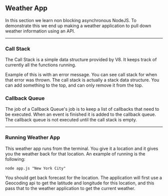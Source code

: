 ## Weather App

In this section we learn non blocking asynchronous NodeJS. To demonstrate this we end up making a weather application to pull down weather information using an API.

---

### Call Stack
The Call Stack is a simple data structure provided by V8. It keeps track of currently all the functions running.

Example of this is with an error message. You can see call stack for when that error was thrown. The call stack is actually a stack data structure. You can add something to the top, and can only remove it from the top.

### Callback Queue
The job of a Callback Queue's job is to keep a list of callbacks that need to be executed. When an event is finished it is added to the callback queue. The callback queue is not executed until the call stack is empty.

---

### Running Weather App
This weather app runs from the terminal. You give it a location and it gives you the weather back for that location. An example of running is the following:

```
node app.js "New York City"
```

You should get back forecast for the location. The application will first use a Geocoding api to get the latitude and longitude for this location, and this pass that to the weather application to get the current weather.